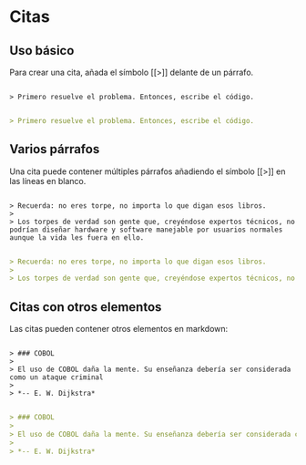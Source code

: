 # Citas

## Uso básico

Para crear una cita, añada el símbolo [[>]] delante de un párrafo.

```demo[markdown]

> Primero resuelve el problema. Entonces, escribe el código.

```

```markdown

> Primero resuelve el problema. Entonces, escribe el código.

```

## Varios párrafos

Una cita puede contener múltiples párrafos añadiendo el símbolo [[>]] en las líneas en blanco.

```demo[markdown]

> Recuerda: no eres torpe, no importa lo que digan esos libros.
>
> Los torpes de verdad son gente que, creyéndose expertos técnicos, no podrían diseñar hardware y software manejable por usuarios normales aunque la vida les fuera en ello.

```

```markdown

> Recuerda: no eres torpe, no importa lo que digan esos libros.
>
> Los torpes de verdad son gente que, creyéndose expertos técnicos, no podrían diseñar hardware y software manejable por usuarios normales aunque la vida les fuera en ello.

```

## Citas con otros elementos

Las citas pueden contener otros elementos en markdown:

```demo[markdown]

> ### COBOL
>
> El uso de COBOL daña la mente. Su enseñanza debería ser considerada como un ataque criminal
>
> *-- E. W. Dijkstra*

```

```markdown

> ### COBOL
>
> El uso de COBOL daña la mente. Su enseñanza debería ser considerada como un ataque criminal
>
> *-- E. W. Dijkstra*

```
